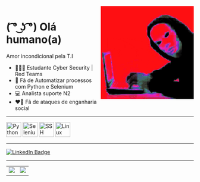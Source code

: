 <img src = "banner.gif" width = "250px" align = "right">

# ( ͡° ͜ʖ ͡°) Olá humano(a)

Amor incondicional pela T.I

- 👨🏽‍💻 Estudante Cyber Security | Red Teams 
- 💙 Fã de Automatizar processos com Python e Selenium
- 💻 Analista suporte N2 
- ❤️‍🔥 Fã de ataques de enganharia social

---
<div>
  <img src="https://cdn.jsdelivr.net/gh/devicons/devicon/icons/python/python-original-wordmark.svg" title="Python" width="40" height="40/>&nbsp;"/>
  <img src="https://cdn.jsdelivr.net/gh/devicons/devicon/icons/selenium/selenium-original.svg" title="Selenium" width="40" height="40/>&nbsp;"/>
  <img src="https://cdn.jsdelivr.net/gh/devicons/devicon/icons/ssh/ssh-original-wordmark.svg" title="SSH" width="40" height="40/>&nbsp;"/>
  <img src="https://cdn.jsdelivr.net/gh/devicons/devicon/icons/linux/linux-original.svg" title="Linux" width="40" height="40/>&nbsp;"/>
<div>

  --- 
   
  <div id="badges">
  <a href = "https://www.linkedin.com/in/natanaellima10/">
    <img src="https://img.shields.io/badge/LinkedIn-blue?style=for-the-badge&logo=linkedin&logoColor=white" alt="LinkedIn Badge"/>
  </a>
    
---
    
<table style = "border: 0px solid;">
<tr>
  
<td>   
<div align = "left">
<img height = "200em" src="https://github-readme-stats.vercel.app/api/top-langs/?username=ademakin3051&show_icons=true&theme=bear&count_private=true"/>
</td>
  
<td>
<img height = "200em" src="https://github-readme-stats.vercel.app/api?username=ademakin3051&show_icons=true&show_icons=true&theme=bear&count_private=true" />
</td>

 </tr>
 </table>
